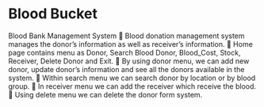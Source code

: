 # Blood Bucket
Blood Bank Management System
 Blood donation management system manages the donor’s information as well as
receiver’s information.
 Home page contains menu as Donor, Search Blood Donor, Blood_Cost, Stock,
Receiver, Delete Donor and Exit.
 By using donor menu, we can add new donor, update donor’s information and see
all the donors available in the system.
 Within search menu we can search donor by location or by blood group.
 In receiver menu we can add the receiver which receive the blood.
 Using delete menu we can delete the donor form system.
